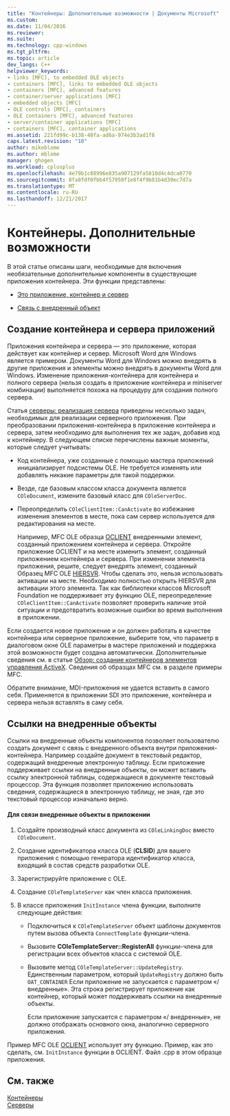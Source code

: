 ```yaml
---
title: "Контейнеры: Дополнительные возможности | Документы Microsoft"
ms.custom: 
ms.date: 11/04/2016
ms.reviewer: 
ms.suite: 
ms.technology: cpp-windows
ms.tgt_pltfrm: 
ms.topic: article
dev_langs: C++
helpviewer_keywords:
- links [MFC], to embedded OLE objects
- containers [MFC], links to embedded OLE objects
- containers [MFC], advanced features
- container/server applications [MFC]
- embedded objects [MFC]
- OLE controls [MFC], containers
- OLE containers [MFC], advanced features
- server/container applications [MFC]
- containers [MFC], container applications
ms.assetid: 221fd99c-b138-40fa-ad6a-974e3b3ad1f8
caps.latest.revision: "10"
author: mikeblome
ms.author: mblome
manager: ghogen
ms.workload: cplusplus
ms.openlocfilehash: 4e79b1c88996e835a907129fa5810d4c4dca0770
ms.sourcegitcommit: 8fa8fdf0fbb4f57950f1e8f4f9b81b4d39ec7d7a
ms.translationtype: MT
ms.contentlocale: ru-RU
ms.lasthandoff: 12/21/2017
---
```

# <a name="containers-advanced-features"></a>Контейнеры. Дополнительные возможности
В этой статье описаны шаги, необходимые для включения необязательные дополнительные компоненты в существующие приложения контейнера. Эти функции представлены:  
  
-   [Это приложение, контейнер и сервер](#_core_creating_a_container_server_application)  
  
-   [Связь с внедренный объект](#_core_links_to_embedded_objects)  
  
##  <a name="_core_creating_a_container_server_application"></a>Создание контейнера и сервера приложений  
 Приложения контейнера и сервера — это приложение, которая действует как контейнер и сервер. Microsoft Word для Windows является примером. Документы Word для Windows можно внедрять в другие приложения и элементы можно внедрять в документы Word для Windows. Изменение приложения-контейнера для контейнера и полного сервера (нельзя создать в приложение контейнера и miniserver комбинации) выполняется похожа на процедуру для создания полного сервера.  
  
 Статья [серверы: реализация сервера](../mfc/servers-implementing-a-server.md) приведены несколько задач, необходимых для реализации серверного приложения. При преобразовании приложения-контейнера в приложение контейнера и сервера, затем необходимо для выполнения тех же задач, добавив код к контейнеру. В следующем списке перечислены важные моменты, которые следует учитывать:  
  
-   Код контейнера, уже созданные с помощью мастера приложений инициализирует подсистемы OLE. Не требуется изменять или добавлять никакие параметры для такой поддержки.  
  
-   Везде, где базовым классом класса документа является `COleDocument`, измените базовый класс для `COleServerDoc`.  
  
-   Переопределить `COleClientItem::CanActivate` во избежание изменения элементов в месте, пока сам сервер используется для редактирования на месте.  
  
     Например, MFC OLE образца [OCLIENT](../visual-cpp-samples.md) внедренными элемент, созданный приложением контейнера и сервера. Откройте приложение OCLIENT и на месте изменить элемент, созданный приложением контейнера и сервера. При изменении элемента приложения, решите, следует внедрять элемент, созданный Образец MFC OLE [HIERSVR](../visual-cpp-samples.md). Чтобы сделать это, нельзя использовать активации на месте. Необходимо полностью открыть HIERSVR для активации этого элемента. Так как библиотеки классов Microsoft Foundation не поддерживает эту функцию OLE, переопределение `COleClientItem::CanActivate` позволяет проверить наличие этой ситуации и предотвратить возможные ошибки во время выполнения в приложении.  
  
 Если создается новое приложение и он должен работать в качестве контейнера или серверное приложение, выберите том, что параметр в диалоговом окне OLE параметры в мастере приложений и поддержка этой возможности будет создана автоматически. Дополнительные сведения см. в статье [Обзор: создание контейнеров элементов управления ActiveX](../mfc/reference/creating-an-mfc-activex-control-container.md). Сведения об образцах MFC см. в разделе примеры MFC.  
  
 Обратите внимание, MDI-приложения не удается вставить в самого себя. Применяется в приложении SDI это приложение, контейнера и сервера нельзя вставлять в саму себя.  
  
##  <a name="_core_links_to_embedded_objects"></a>Ссылки на внедренные объекты  
 Ссылки на внедренные объекты компонентов позволяет пользователю создать документ с связь с внедренного объекта внутри приложения-контейнера. Например создайте документ в текстовый редактор, содержащий внедренные электронную таблицу. Если приложение поддерживает ссылки на внедренные объекты, он может вставить ссылку электронной таблицы, содержащиеся в документе текстовый процессор. Эта функция позволяет приложению использовать сведения, содержащиеся в электронную таблицу, не зная, где это текстовый процессор изначально верно.  
  
#### <a name="to-link-to-embedded-objects-in-your-application"></a>Для связи внедренные объекты в приложении  
  
1.  Создайте производный класс документа из `COleLinkingDoc` вместо `COleDocument`.  
  
2.  Создание идентификатора класса OLE (**CLSID**) для вашего приложения с помощью генератора идентификатор класса, входящий в состав средств разработки OLE.  
  
3.  Зарегистрируйте приложение с OLE.  
  
4.  Создание `COleTemplateServer` как член класса приложения.  
  
5.  В классе приложения `InitInstance` члена функции, выполните следующие действия:  
  
    -   Подключиться к `COleTemplateServer` объект шаблоны документов путем вызова объекта `ConnectTemplate` функции-члена.  
  
    -   Вызовите **COleTemplateServer::RegisterAll** функции-члена для регистрации всех объектов класса с системой OLE.  
  
    -   Вызовите метод `COleTemplateServer::UpdateRegistry`. Единственным параметром, который `UpdateRegistry` должно быть `OAT_CONTAINER` Если приложение не запускается с параметром «/ внедренные». Эта строка регистрирует приложение как контейнер, который может поддерживать ссылки на внедренные объекты.  
  
         Если приложение запускается с параметром «/ внедренные», не должно отображать основного окна, аналогично серверного приложения.  
  
 Пример MFC OLE [OCLIENT](../visual-cpp-samples.md) использует эту функцию. Пример, как это сделать, см. `InitInstance` функции в OCLIENT. Файл .cpp в этом образце приложения.  
  
## <a name="see-also"></a>См. также  
 [Контейнеры](../mfc/containers.md)   
 [Серверы](../mfc/servers.md)

